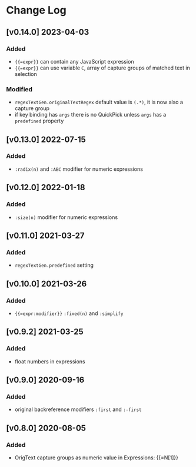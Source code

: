 # Change Log

## [v0.14.0] 2023-04-03
### Added
- `{{=expr}}` can contain any JavaScript expression
- `{{=expr}}` can use variable `C`, array of capture groups of matched text in selection
### Modified
- `regexTextGen.originalTextRegex` default value is `(.*)`, it is now also a capture group
- if key binding has `args` there is no QuickPick unless `args` has a `predefined` property

## [v0.13.0] 2022-07-15
### Added
- `:radix(n)` and `:ABC` modifier for numeric expressions

## [v0.12.0] 2022-01-18
### Added
- `:size(n)` modifier for numeric expressions

## [v0.11.0] 2021-03-27
### Added
- `regexTextGen.predefined` setting

## [v0.10.0] 2021-03-26
### Added
- `{{=expr:modifier}}` `:fixed(n)` and `:simplify`

## [v0.9.2] 2021-03-25
### Added
- float numbers in expressions

## [v0.9.0] 2020-09-16
### Added
- original backreference modifiers `:first` and `:-first`

## [v0.8.0] 2020-08-05
### Added
- OrigText capture groups as numeric value in Expressions: {{=N[1]}}
